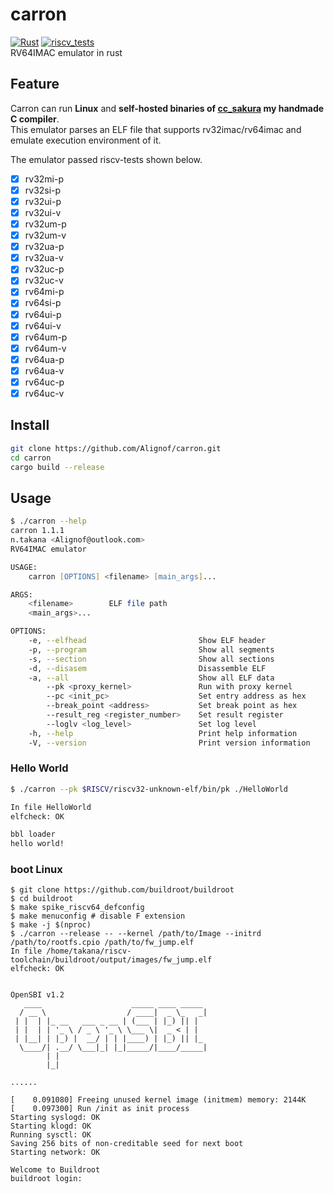 # carron
[![Rust](https://github.com/Alignof/carron/actions/workflows/rust.yml/badge.svg)](https://github.com/Alignof/Carron/actions/workflows/rust.yml) 
[![riscv\_tests](https://github.com/Alignof/carron/actions/workflows/riscv_tests.yml/badge.svg)](https://github.com/Alignof/carron/actions/workflows/riscv_tests.yml)  
RV64IMAC emulator in rust

## Feature
Carron can run **Linux** and **self-hosted binaries of [cc_sakura](https://github.com/Alignof/cc_sakura) my handmade C compiler**.  
This emulator parses an ELF file that supports rv32imac/rv64imac and emulate execution environment of it.    

The emulator passed riscv-tests shown below.

- [x] rv32mi-p
- [x] rv32si-p
- [x] rv32ui-p
- [x] rv32ui-v
- [x] rv32um-p
- [x] rv32um-v
- [x] rv32ua-p
- [x] rv32ua-v
- [x] rv32uc-p
- [x] rv32uc-v
- [x] rv64mi-p
- [x] rv64si-p
- [x] rv64ui-p
- [x] rv64ui-v
- [x] rv64um-p
- [x] rv64um-v
- [x] rv64ua-p
- [x] rv64ua-v
- [x] rv64uc-p
- [x] rv64uc-v

## Install
```zsh
git clone https://github.com/Alignof/carron.git
cd carron
cargo build --release
```

## Usage
```zsh
$ ./carron --help
carron 1.1.1
n.takana <Alignof@outlook.com>
RV64IMAC emulator

USAGE:
    carron [OPTIONS] <filename> [main_args]...

ARGS:
    <filename>        ELF file path
    <main_args>...

OPTIONS:
    -e, --elfhead                         Show ELF header
    -p, --program                         Show all segments
    -s, --section                         Show all sections
    -d, --disasem                         Disassemble ELF
    -a, --all                             Show all ELF data
        --pk <proxy_kernel>               Run with proxy kernel
        --pc <init_pc>                    Set entry address as hex
        --break_point <address>           Set break point as hex
        --result_reg <register_number>    Set result register
        --loglv <log_level>               Set log level
    -h, --help                            Print help information
    -V, --version                         Print version information
```


### Hello World
```zsh
$ ./carron --pk $RISCV/riscv32-unknown-elf/bin/pk ./HelloWorld

In file HelloWorld
elfcheck: OK

bbl loader
hello world!
```

### boot Linux
```
$ git clone https://github.com/buildroot/buildroot
$ cd buildroot
$ make spike_riscv64_defconfig
$ make menuconfig # disable F extension
$ make -j $(nproc)
$ ./carron --release -- --kernel /path/to/Image --initrd /path/to/rootfs.cpio /path/to/fw_jump.elf
In file /home/takana/riscv-toolchain/buildroot/output/images/fw_jump.elf
elfcheck: OK


OpenSBI v1.2
   ____                    _____ ____ _____
  / __ \                  / ____|  _ \_   _|
 | |  | |_ __   ___ _ __ | (___ | |_) || |
 | |  | | '_ \ / _ \ '_ \ \___ \|  _ < | |
 | |__| | |_) |  __/ | | |____) | |_) || |_
  \____/| .__/ \___|_| |_|_____/|____/_____|
        | |
        |_|

......

[    0.091080] Freeing unused kernel image (initmem) memory: 2144K
[    0.097300] Run /init as init process
Starting syslogd: OK
Starting klogd: OK
Running sysctl: OK
Saving 256 bits of non-creditable seed for next boot
Starting network: OK

Welcome to Buildroot
buildroot login:
```
